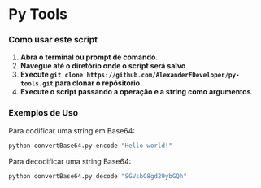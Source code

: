 # Py Tools

### Como usar este script

1. **Abra o terminal ou prompt de comando**.
2. **Navegue até o diretório onde o script será salvo**.
3. **Execute `git clone https://github.com/AlexanderFDeveloper/py-tools.git` para clonar o repósitorio.**
4. **Execute o script passando a operação e a string como argumentos**.

### Exemplos de Uso

Para codificar uma string em Base64:
```sh
python convertBase64.py encode "Hello world!"
```

Para decodificar uma string Base64:
```sh
python convertBase64.py decode "SGVsbG8gd29ybGQh"
```

